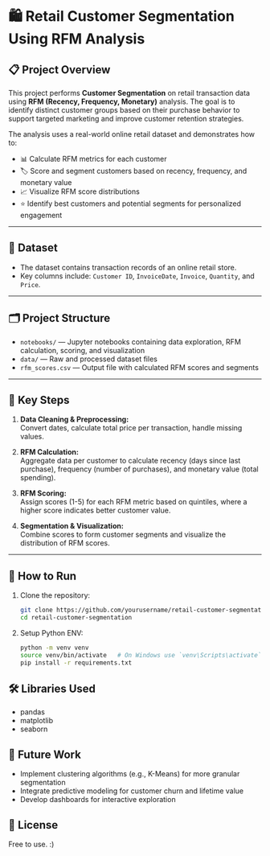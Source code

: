 # 🛍️ Retail Customer Segmentation Using RFM Analysis

## 📋 Project Overview

This project performs **Customer Segmentation** on retail transaction data using **RFM (Recency, Frequency, Monetary)** analysis. The goal is to identify distinct customer groups based on their purchase behavior to support targeted marketing and improve customer retention strategies.

The analysis uses a real-world online retail dataset and demonstrates how to:

- 📊 Calculate RFM metrics for each customer  
- 🏷️ Score and segment customers based on recency, frequency, and monetary value  
- 📈 Visualize RFM score distributions  
- ⭐ Identify best customers and potential segments for personalized engagement  

---

## 📂 Dataset

- The dataset contains transaction records of an online retail store.  
- Key columns include: `Customer ID`, `InvoiceDate`, `Invoice`, `Quantity`, and `Price`.

---

## 🗂️ Project Structure

- `notebooks/` — Jupyter notebooks containing data exploration, RFM calculation, scoring, and visualization  
- `data/` — Raw and processed dataset files  
- `rfm_scores.csv` — Output file with calculated RFM scores and segments  

---

## 🔑 Key Steps

1. **Data Cleaning & Preprocessing:**  
   Convert dates, calculate total price per transaction, handle missing values.

2. **RFM Calculation:**  
   Aggregate data per customer to calculate recency (days since last purchase), frequency (number of purchases), and monetary value (total spending).

3. **RFM Scoring:**  
   Assign scores (1-5) for each RFM metric based on quintiles, where a higher score indicates better customer value.

4. **Segmentation & Visualization:**  
   Combine scores to form customer segments and visualize the distribution of RFM scores.

---

## 🚀 How to Run

1. Clone the repository:  
   ```bash
   git clone https://github.com/yourusername/retail-customer-segmentation.git
   cd retail-customer-segmentation
2. Setup Python ENV:
   ```bash
   python -m venv venv
   source venv/bin/activate   # On Windows use `venv\Scripts\activate`
   pip install -r requirements.txt

## 🛠️ Libraries Used

- pandas
- matplotlib
- seaborn

## 🌟 Future Work
- Implement clustering algorithms (e.g., K-Means) for more granular segmentation
- Integrate predictive modeling for customer churn and lifetime value
- Develop dashboards for interactive exploration

## 📄 License
Free to use. :)
